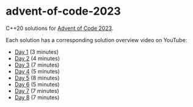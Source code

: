 # advent-of-code-2023
C++20 solutions for [Advent of Code 2023](https://adventofcode.com/2023).

Each solution has a corresponding solution overview video on YouTube:
- [Day 1](https://www.youtube.com/watch?v=_igWZykCuZQ&list=PLfp0cv3ot2ALf84VY4bDQMTUN0Fvhvfl7&index=2) (3 minutes)
- [Day 2](https://www.youtube.com/watch?v=9GiVCwo0t74&list=PLfp0cv3ot2ALf84VY4bDQMTUN0Fvhvfl7&index=3) (4 minutes)
- [Day 3](https://www.youtube.com/watch?v=qGpD72JYHi0&list=PLfp0cv3ot2ALf84VY4bDQMTUN0Fvhvfl7&index=4) (7 minutes)
- [Day 4](https://www.youtube.com/watch?v=RaVmdN2DBg4&list=PLfp0cv3ot2ALf84VY4bDQMTUN0Fvhvfl7&index=5) (5 minutes)
- [Day 5](https://www.youtube.com/watch?v=1fhA6C5Swok&list=PLfp0cv3ot2ALf84VY4bDQMTUN0Fvhvfl7&index=6) (8 minutes)
- [Day 6](https://www.youtube.com/watch?v=Iy8Ey_qbcJo&list=PLfp0cv3ot2ALf84VY4bDQMTUN0Fvhvfl7&index=8) (5 minutes)
- [Day 7](https://www.youtube.com/watch?v=t9hCuHhQ_Es&list=PLfp0cv3ot2ALf84VY4bDQMTUN0Fvhvfl7&index=9) (7 minutes)
- [Day 8](https://www.youtube.com/watch?v=2EJhqjSxhps&list=PLfp0cv3ot2ALf84VY4bDQMTUN0Fvhvfl7&index=9) (7 minutes)